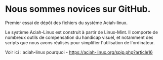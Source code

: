 # Nous sommes novices sur GitHub.

Premier essai de dépôt des fichiers du système Aciah-linux.

Le système Aciah-Linux est construit à partir de Linux-Mint. Il comporte de nombreux outils de compensation du handicap visuel, et notamment des scripts que nous avons réalisés pour simplifier l'utilisation de l'ordinateur.

Voir ici : aciah-linux pourquoi - https://aciah-linux.org/spip.php?article16
